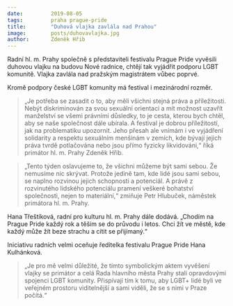 ```yaml
---
date:         2019-08-05
tags:         praha prague-pride
title:        "Duhová vlajka zavlála nad Prahou"
image: 	      posts/duhovavlajka.jpg
author:       Zdeněk Hřib
---
```


Radní hl. m. Prahy společně s představiteli festivalu Prague Pride vyvěsili duhovou vlajku na budovu Nové radnice, chtějí tak vyjádřit podporu LGBT komunitě. Vlajka zavlála nad pražským magistrátem vůbec poprvé. 

Kromě podpory české LGBT komunity má festival i mezinárodní rozměr. 

> „Je potřeba se zasadit o to, aby měli všichni stejná práva a příležitosti. Nebýt diskriminován za svou sexuální orientaci a mít možnost uzavřít manželství se všemi právními důsledky, to je cesta, kterou bych chtěl, aby se naše společnost dále ubírala. A festival je dobrou příležitostí, jak na problematiku upozornit. Jeho přesah ale vnímám i ve vyjádření solidarity a respektu sexuálním menšinám v zemích, kde bývají jejich práva tvrdě potlačována nebo jsou přímo fyzicky likvidováni,“ říká primátor hl. m. Prahy Zdeněk Hřib.

> „Tento týden oslavujeme to, že všichni můžeme být sami sebou. Že nemusíme nic skrývat. Protože jedině tam, kde lidé jsou sami sebou, se naplno rozvinou jejich schopnosti a potenciál. A právě z rozvinutého lidského potenciálu pramení veškeré bohatství společnosti, nejen to materiální,“ zmiňuje Petr Hlubuček, náměstek primátora hl. m. Prahy.

Hana Třeštíková, radní pro kulturu hl. m. Prahy dále dodává. „Chodím na Prague Pride každý rok a těším se do průvodu i letos. Chci žít ve městě, kde každý může žít beze strachu a cítit se přijímaný.“

Iniciativu radních velmi oceňuje ředitelka festivalu Prague Pride Hana Kulhánková. 

> „Je pro mě velmi důležité, že tímto symbolickým aktem vyvěšení vlajky se primátor a celá Rada hlavního města Prahy stali opravdovými spojenci LGBT komunity. Přispívají tím k tomu, aby LGBT+ lidé byli ve veřejném prostoru viditelnější a sami viděli, že se s nimi v Praze počítá.“
